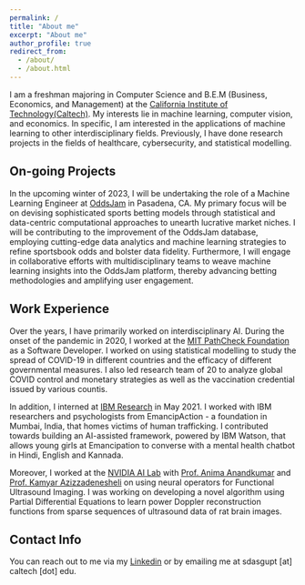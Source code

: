 ```yaml
---
permalink: /
title: "About me"
excerpt: "About me"
author_profile: true
redirect_from: 
  - /about/
  - /about.html
---
```

I am a freshman majoring in Computer Science and B.E.M (Business, Economics, and Management) at the [California Institute of Technology(Caltech)](https://caltech.edu). My interests lie in machine learning, computer vision, and economics. In specific, I am interested in the applications of machine learning to other interdisciplinary fields. Previously, I have done research projects in the fields of healthcare, cybersecurity, and statistical modelling.


On-going Projects
------
In the upcoming winter of 2023, I will be undertaking the role of a Machine Learning Engineer at [OddsJam](https://oddsjam.com/) in Pasadena, CA. My primary focus will be on devising sophisticated sports betting models through statistical and data-centric computational approaches to unearth lucrative market niches. I will be contributing to the improvement of the OddsJam database, employing cutting-edge data analytics and machine learning strategies to refine sportsbook odds and bolster data fidelity. Furthermore, I will engage in collaborative efforts with multidisciplinary teams to weave machine learning insights into the OddsJam platform, thereby advancing betting methodologies and amplifying user engagement.

Work Experience
------
Over the years, I have primarily worked on interdisciplinary AI. During the onset of the pandemic in 2020, I worked at the [MIT PathCheck Foundation](https://www.pathcheck.org/) as a Software Developer. I worked on using statistical modelling to study the spread of COVID-19 in different countries and the efficacy of different governmental measures. I also led research team of 20 to analyze global COVID control and monetary strategies as well as the vaccination credential issued by various countis.

In addition, I interned at [IBM Research](https://research.ibm.com) in May 2021. I worked with IBM researchers and psychologists from EmancipAction - a foundation in Mumbai, India, that homes
victims of human trafficking. I contributed towards building an AI-assisted framework, powered by IBM Watson, that allows young girls at Emancipation to converse with a mental health chatbot in Hindi, English and Kannada. 

Moreover, I worked at the [NVIDIA AI Lab](https://www.nvidia.com/en-us/) with [Prof. Anima Anandkumar](https://eas.caltech.edu/people/anima) and [Prof. Kamyar Azizzadenesheli](https://kamyar.page) on using neural operators for Functional Ultrasound Imaging. I was working on developing a novel algorithm using Partial Differential Equations to learn power Doppler reconstruction functions from sparse sequences of ultrasound data of rat brain images.


Contact Info
------
You can reach out to me via my [Linkedin](https://linkedin.com/in/sohamdasgupta91) or by emailing me at sdasgupt [at] caltech [dot] edu.
